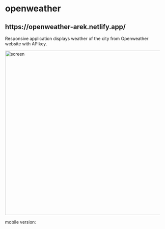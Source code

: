 # openweather

<h2>https://openweather-arek.netlify.app/</h2>

Responsive application displays weather of the city from Openweather website with APIkey. 

<img width="534" alt="screen" src="https://user-images.githubusercontent.com/90817546/173491166-05409d58-1248-458e-94de-fdd578871d5a.png">

mobile version: 

